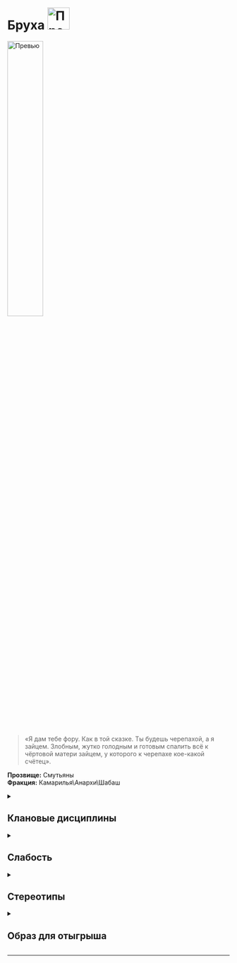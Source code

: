 
# Бруха <img src="https://cdn.discordapp.com/attachments/1374311310501875752/1429074620845396008/1024px-Brujah_symbol.png?ex=68f4d0f4&is=68f37f74&hm=99ca346189cd3323bbc6f93f1c43a9832b7d855650c0c3412c4ebd1ff318dd5a" width="50" alt="Превью">

<img src="https://media.discordapp.net/attachments/1374311310501875752/1428816471592669306/f1cbf28a253c49016d1bdaf3bec5fee8.jpg?ex=68f3e088&is=68f28f08&hm=2b383f97d127049e8a01993f81619944b0ee19fd24dc8f2d4ae83272f0c0f252&=&format=webp&width=354&height=629" width="40%" alt="Превью">

> «Я дам тебе фору. Как в той сказке. Ты будешь черепахой, а я зайцем. Злобным, жутко голодным и готовым спалить всё к чёртовой матери зайцем, у которого к черепахе 
кое-какой счётец».

**Прозвище:** Смутьяны\
**Фракция:** Камарилья\Анархи\Шабаш

<details>
  <summary> <h2> Клановые дисциплины </h2> </summary>

 <details> 
  <summary> Стремительность </summary>
  
  > Наделяет Сородичей сверхъестественной скоростью. 

  </details>

   <details> 
  <summary> Мощь </summary>
     
 >  Наделяет Сородичей сверхъестественной силой. Она позволяет им совершать гигантские прыжки, поднимать огромные тяжести и сокрушать врагов ударами невероятной разрушительной силы.

</details>



 <details> 
  <summary> <h3> Величие </h3>  </summary>

> Величие — это Дисциплина, которая позволяет манипулировать эмоциями. Обладающие ею вампиры способны вселять страстное рвение и бессознательный ужас как в смертных, так и в вампиров

   <details> 
  <summary> • Благоговение  </summary>

> Когда вампир активирует эту силу, окружающих внезапно охватывает желание сблизиться с ним и прислушаться к его точке зрения. Благоговение исключительно полезно в деле управления толпой: жертвы этой силы не просто прислушаются к высказанному вампиром мнению, но и с большой вероятностью примут его. Даже если в толпе найдутся упорствующие, они очень скоро обнаружат, что находятся в меньшинстве. Благоговение может превратить неуверенность и колебания толпы в поддержку ещё до того, как оппоненты успеют понять, что дело оборачивается не в их пользу.

Несмотря на интенсивность воздействия, те, кто испытывает благоговение, не теряют ни рассудка, ни чувства самосохранения. Если вампир покинет место действия или если оставаться рядом с ним станет слишком опасно, чары немедленно развеются. Впрочем, испытав благоговение, окружающие запомнят это ощущение — это облегчит задачу в следующий раз, когда вампиру придётся иметь дело с той же публикой.


**Использование:**  Персонаж тратит пункт крови и проходит проверку обаяния + исполнения (сложность 7). Количество жертв Благоговения зависит от количества полученных в результате проверки успехов (см. таблицу). Если жертв меньше, чем присутствующих, первыми поддаются те, чей показатель воли ниже. Сила действует до конца сцены или до тех пор, пока персонаж сам не захочет прекратить её действие.

```
Результат | Охват
1 успех | Одна жертва
2 успеха | Две жертвы
3 успеха | Шесть жертв
4 успеха | 20 жертв
5+ успехов | Вся публика — аудитория, толпа и т. д.
```

**Ограничение** Жертвы этой силы могут использовать пункты воли, чтобы сопротивляться воздействию Благоговения, но, пока вампир находится поблизости, им придётся тратить по одному пункту воли в каждой сцене. Как только жертва потратит столько же пунктов воли, сколько персонаж получил в результате проверки активации силы, она полностью избавляется от воздействия Благоговения и становится невосприимчивой к этой силе до окончания ночи.

**Проверка** обаяния + исполнения

**Сложность** 7

  </details>

  <details> 
  <summary> •• Устрашающий взор  </summary>

> Конечно, все Сородичи могут пугать окружающих, демонстрируя свою вампирскую природу: выпуская когти, скаля клыки, бросая зловещие взгляды и хищно шипя, но эта сила позволяет усилить эффект, вызвав у жертвы приступ безумного ужаса, обратив её в паническое бегство или ввергнув в ступор. Устрашающий взор никого не оставит равнодушным.

**Использование:** Правила: персонаж проходит проверку обаяния + запугивания (со сложностью, равной смекалке + смелости жертвы). В случае успеха запугивание срабатывает, а в случае неудачи жертве становится не по себе, но не настолько, чтобы это возымело какой‑нибудь особый эффект.
Если успехов будет больше двух, жертва бежит, охваченная ужасом; если бежать некуда, жертва начнёт ломиться в двери, царапать стены и рыть землю, лишь бы не встречаться взглядом с тем, кто её так напугал.
Кроме того, каждый успех до конца следующего хода снижает пул всех проверок жертвы на один d10.

**Подсказка** Обратите внимание, что вампир при желании может сделать проверку активации силы [продолжительным действием]() и каждый ход набирать всё новые и новые успехи, пока окончательно не подавит волю жертвы: как только пул её проверок уменьшится настолько, что она не сможет предпринять ни одного действия, она просто скорчится на земле, рыдая от ужаса, не в силах заставить себя пошевелить хоть пальцем. В случае неудачи в процессе этой продолжительной проверки персонаж теряет все накопленные успехи. При желании он может начать заново хоть на следующий ход, но до того момента жертва получит возможность действовать как обычно.
Провал означает, что жертва не впечатлена потугами вампира произвести устрашающее впечатление. Возможно, она даже решит, что тот попросту смешон. Как бы то ни было, эта жертва до конца истории становится невосприимчивой ко всем проявлениям Величия персонажа.

**Ограничение** Персонаж может использовать устрашающий взор один раз за ход, а целью этой силы одновременно может быть только одна жертва. 

**Проверка** обаяния + запугивания

**Сложность** смекалка + смелость жертвы

  </details>


  <details> 
  <summary> ••• Очарование  </summary>

> Эта сила превращает окружающих в верных слуг вампира, исполняющих каждое его желание, руководствуясь чувством истинной и крепкой привязанности. Поскольку на всё, что они делают, очарованные слуги идут совершенно сознательно, а их разум и волю ничто не подавляет, жертвы сохраняют свою индивидуальность, самостоятельность и мыслительные способности.

**Использование:** Персонаж тратит пункт крови и проходит проверку привлекательности + эмпатии (со сложностью, равной запасу пунктов воли жертвы); продолжительность очарования зависит от количества полученных успехов (см. таблицу). Обратите внимание, что жертва может тратить пункты воли, чтобы сопротивляться воздействию Очарования, как и в случае с другими силами Величия. При желании рассказчик может заменить трату пункта воли проверкой воли, чтобы вампир никогда не знал точно, насколько надёжна его власть над жертвой. Вампир может использовать эту силу против выбранной жертвы повторно, но только после того, как та окончательно освободится от предыдущего Очарования — в противном случае сила просто не сработает.

```
Результат | Длительность
Провал | Жертва невосприимчива к очарованию этого вампира до конца истории
Неудача | Жертва невосприимчива к очарованию этого вампира до конца ночи
1 успех | Один час
2 успеха | Один день
3 успеха | Одна неделя
4 успеха | Один месяц
5+ успехов | Один год
```

**Ограничение** И хотя со слугами, сохраняющими собственную личность и живость мысли, иметь дело куда приятнее, чем с безвольными болванами, созданными при помощи Доминирования, они не лишены своих недостатков. Во‑первых, вампир не контролирует их поведение и не может предсказать, как слуга отреагирует на тот или иной приказ. Во‑вторых, эта сила действует временно, и это может доставить массу проблем, если об этом заранее не позаботиться: к тому моменту, как очарование рассеивается, мудрый Сородич либо избавляется от исчерпавших свою полезность слуг, либо привязывает их к себе более крепко и надёжно — при помощи уз крови.

**Проверка** привлекательности + эмпатии

**Сложность** запас пунктов воли жертвы


  </details>

</details>

</details>

<details> 
  <summary> <h2> Слабость </h2> </summary>
  
Те же душевные порывы, что толкают Бруха на путь величия или порока, могут разжечь в них пламя неистовой ярости. Сложность проверок, связанных с попытками сдерживать или
контролировать приступы ярости, возрастает на два пункта (вплоть до максимума 10). Кроме того, Бруха не могут тратить пункты воли, чтобы предотвратить приступ ярости, но если
приступ уже начался, персонаж, как обычно, может потратить пункт воли, чтобы взять себя в руки на один ход.

</details>

<details> 
  <summary> <h2> Стереотипы </h2> </summary>

**Что клан думает о вампирских сообществах?**
  - о Комарилье: 
  - о Шабаше: 
  - об Анархах: 

**Что клан думает о других кланах и что другие кланы думают о них?**

  
  ```
                                                Что думает клан о других кланах                                            Что думают другие кланы об Вентру
---------------------------------------------------------------------------------------------------------------------------------------------------------------------------

                                                                                     Камарилья

---------------------------------------------------------------------------------------------------------------------------------------------------------------------------
Вентру                            
---------------------------------------------------------------------------------------------------------------------------------------------------------------------------
Гангрел                          
---------------------------------------------------------------------------------------------------------------------------------------------------------------------------     
Малкавиане                       
---------------------------------------------------------------------------------------------------------------------------------------------------------------------------
Носферату                        
---------------------------------------------------------------------------------------------------------------------------------------------------------------------------
Тореадор                         
---------------------------------------------------------------------------------------------------------------------------------------------------------------------------
Тремер                            
---------------------------------------------------------------------------------------------------------------------------------------------------------------------------

                                                                                            Шабаш

---------------------------------------------------------------------------------------------------------------------------------------------------------------------------

Лассомбра                      
---------------------------------------------------------------------------------------------------------------------------------------------------------------------------
Цимисхи                         
---------------------------------------------------------------------------------------------------------------------------------------------------------------------------

                                                                                          Независимые

---------------------------------------------------------------------------------------------------------------------------------------------------------------------------
Каитифы                         
---------------------------------------------------------------------------------------------------------------------------------------------------------------------------
Ассамиты                        
---------------------------------------------------------------------------------------------------------------------------------------------------------------------------
Джованни                        
---------------------------------------------------------------------------------------------------------------------------------------------------------------------------
Последователи Сета               
---------------------------------------------------------------------------------------------------------------------------------------------------------------------------
Равнос                          
---------------------------------------------------------------------------------------------------------------------------------------------------------------------------

```

</details>


<details> 
  <summary> <h2> Образ для отыгрыша </h2> </summary>

  <details> 
  <summary> Экспозиция  </summary>
    
История Бруха — это история безмятежного величия Сородичей, сгоревшего в пламени их собственных страстей. Этот клан когда‑то возглавил и привёл к процветанию древний Карфаген, но коварное предательство Вентру, тайных покровителей Рима, положило этому конец. С тех самых пор Бруха затаили обиду.
Нынешние Бруха — бунтари и провокаторы, вандалы и хулиганы, вестники перемен в обществе, охваченном проказой стагнации. Как и полагается бунтарям, Бруха выступают за свержение статус-кво, но при отсутствии конкуренции со стороны других кланов сами охотно выступают за сохранение стабильности. Стоит отметить, что Бруха на удивление неплохо удаётся сочетать эти две, казалось бы, взаимоисключающие крайности. Как правило, это выражается в том, что в клане всегда найдётся Сородич, готовый выступить против товарища, которому слишком уж полюбилась роль революционного диктатора.
Бруха куда больше, чем другие Сородичи, подвержены влиянию чисто человеческих страстей. Бруха обожают действовать и всегда готовы живо отреагировать и на зажигательную речь, и на несправедливость, и на призыв к оружию. Эта необузданная эмоциональность может показаться благом, но стоит помнить, что языком страстей и эмоций говорит Зверь.
Ни один разумный Принц не станет сбрасывать Бруха со счетов, и редкий бруха позволит кому‑нибудь безнаказанно собой манипулировать и помыкать. Верховным и единственным господином для любого бруха является только он сам, и всякому, кто задумает покорить его своей воле, придётся приложить немало усилий. Стоит отметить, что задача эта вдобавок будет не самой безопасной: бруха, почуяв неладное, скорее всего, сначала разорвёт обидчика на части, а только потом, если не забудет, начнёт задавать вопросы; и плевать, Примоген перед ним или простой смертный коп.
Некоторые историки из числа Сородичей полагают, что, протестуя против установленного предателями порядка, Бруха всего лишь возвращают им должок. Другие же считают, что клан уже давно подчинился этому самому порядку и с тех пор послушно выполняет функции ручной оппозиции. Большинству бруха, впрочем, нет ни малейшего дела до того, что думают другие, — главное, чтобы была хорошая драка и возможность в ней поучаствовать.

</details>

  <details> 
  <summary> Внешний вид  </summary>
    
Цветные волосы, бритые головы или наоборот патлы, шипы, заклёпки, кожа, цепи, латекс и футболки с дерзкими лозунгами. 
Вообщем такой кричаший вайб о том что мир вас не понимает, и вы демонстративно пытаетесь показать что шлете его нахуй 
Джонни Сильверхенда видели? Их типок

</details>

 <details> 
  <summary> Убежища </summary>

У бруха может быть с полдюжины различных убежищ, явочных и конспиративных квартир — в основном обшарпанных халуп, пустующих до тех пор, пока хозяину не понадобится сменить берлогу. Порой в этих убежищах живут смертные из числа верных последователей идеологии или культа личности приютившего их вампира. Для самого бруха так даже удобнее — в случае чего под рукой всегда есть перекус.

</details>

 <details> 
  <summary> Биографии </summary>

Будучи существами страстными, Бруха нередко даруют Становление под влиянием момента, так что потомки этих Сородичей обычно представляют собой весьма и весьма пёстрое сборище. Иногда бруха выбирают более осмысленно, даруя Становление тем, кто разделяет (или наоборот, не разделяет) взгляды своего будущего сира.
Бруха чаще всего (хотя отнюдь не всегда) выбирают потомков из числа мятежных духом и склонных к насилию людей. Натура Бруха чаще всего совпадает с маской, поскольку Бруха не считают нужным её скрывать. Первичными характеристиками бруха обычно являются физические, а вторичными с равной вероятностью могут быть как ментальные, так и социальные. Многие бруха делают упор на навыки и таланты, но большинство не забывает и о том, что отличает революционера от простого головореза, — о знаниях. Самыми распространёнными среди Бруха фактами биографии являются информаторы, союзники и стадо.

</details>


</details>

</details>

-------------------------------------------------------------------------------------------------------------------------------------------------------------------------------------------------

